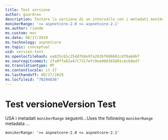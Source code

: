 ```yaml
---
title: Test versione
author: guardrex
description: Testare la versione di un intervallo con i metadati monikerRange.
monikerRange: '>= aspnetcore-2.0 <= aspnetcore-2.1'
ms.author: riande
ms.custom: mvc
ms.date: 08/17/2019
ms.technology: aspnetcore
ms.topic: conceptual
uid: version-test
ms.openlocfilehash: ea825c61c254d7b8e97a2026f698692cdf0a64bf
ms.sourcegitcommit: 2fa0ffe82a47c7317efc9ea908365881cbcb8ed7
ms.translationtype: MT
ms.contentlocale: it-IT
ms.lasthandoff: 08/17/2019
ms.locfileid: "70294836"
---
```

# <a name="version-test"></a><span data-ttu-id="d53ab-103">Test versione</span><span class="sxs-lookup"><span data-stu-id="d53ab-103">Version Test</span></span>

<span data-ttu-id="d53ab-104">USA i metadati `monikerRange` seguenti...</span><span class="sxs-lookup"><span data-stu-id="d53ab-104">Uses the following `monikerRange` metadata ...</span></span>

```
monikerRange: '>= aspnetcore-2.0 <= aspnetcore-2.1'
```
